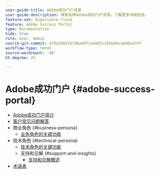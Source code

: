 ```yaml
---
user-guide-title: Adobe成功门户资源
user-guide-description: 探索各种Adobe成功门户资源，了解更多详细信息。
feature-set: Experience Cloud
feature: Adobe Success Portal
type: Documentation
hide: true
role: User, Admin
source-git-commit: 4fda506e157d6a68f2eeb65c1b9e0bca698aa747
workflow-type: tm+mt
source-wordcount: '46'
ht-degree: 2%

---
```



# Adobe成功门户 {#adobe-success-portal}

- [Adobe成功门户简介](/help/adobe-success-portal/adobe-success-portal-introduction.md)
- [客户常见问题解答](/help/adobe-success-portal/adobe-success-portal-customer-faq.md)
- 商业角色 {#business-persona}
   - [业务角色的关键功能](/help/adobe-success-portal/business-persona/key-functionalities-for-business-persona.md)
- 技术角色 {#technical-persona}
   - [技术角色的关键功能](/help/adobe-success-portal/technical-persona/key-functionalities-for-technical-persona.md)
   - 支持和见解 {#support-and-insights}
      - [支持和见解概述](/help/adobe-success-portal/technical-persona/support-and-insights/support-and-insights-overview.md)
- [术语表](/help/adobe-success-portal/glossary.md)
